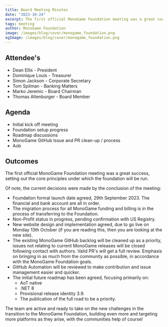 ```yaml
---
title: Board Meeting Minutes
date: "2023-10-24"
excerpt: The first official MonoGame Foundation meeting was a great success, setting out the core principles under which the foundation will be run.
tags: meeting
author: MonoGame Foundation
image: /images/blog/cover/monogame_foundation.png
ogImage: /images/blog/cover/monogame_foundation.png
---
```


## Attendee's

- Dean Ellis - President
- Dominique Louis - Treasurer
- Simon Jackson - Corporate Secretary
- Tom Spilman - Banking Matters
- Marko Jeremic - Board Chairman
- Thomas Altenburger - Board Member

## Agenda

- Initial kick off meeting
- Foundation setup progress
- Roadmap discussions
- MonoGame GitHub Issue and PR clean-up / process
- Aob

## Outcomes

The first official MonoGame Foundation meeting was a great success, setting out the core principles under which the foundation will be run.

Of note, the current decisions were made by the conclusion of the meeting:

- Foundation formal launch date agreed, 29th September 2023.  The financial and bank account are all in order.
- The migration process for all MonoGame funding and billing is in the process of transferring to the Foundation.
- Non-Profit status in progress, pending confirmation with US Registry.
- New website design and implementation agreed, due to go live on Monday 13th October (if you are reading this, then you are looking at the new site).
- The existing MonoGame GitHub backlog will be cleaned up as a priority, issues not relating to current MonoGame releases will be closed following contact with authors.  Valid PR's will get a full review.  Emphasis on bringing in as much from the community as possible, in accordance with the MonoGame Foundation goals.
- GitHub Automation will be reviewed to make contribution and issue management easier and quicker.
- The initial future roadmap has been agreed, focusing primarily on:
  - AoT native
  - .NET 8
  - Provisional release identity 3.9.
  - The publication of the full road to be a priority.

The team are active and ready to take on the new challenges in the transition to the MonoGame Foundation, building even more and targeting more platforms as they arise, with the communities help of course!
